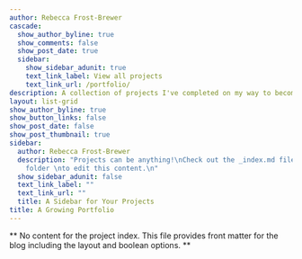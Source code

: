 ```yaml
---
author: Rebecca Frost-Brewer
cascade:
  show_author_byline: true
  show_comments: false
  show_post_date: true
  sidebar:
    show_sidebar_adunit: true
    text_link_label: View all projects
    text_link_url: /portfolio/
description: A collection of projects I've completed on my way to becoming a data scientist.
layout: list-grid
show_author_byline: true
show_button_links: false
show_post_date: false
show_post_thumbnail: true
sidebar:
  author: Rebecca Frost-Brewer
  description: "Projects can be anything!\nCheck out the _index.md file in the /project
    folder \nto edit this content.\n"
  show_sidebar_adunit: false
  text_link_label: ""
  text_link_url: ""
  title: A Sidebar for Your Projects
title: A Growing Portfolio
---
```


** No content for the project index. This file provides front matter for the blog including the layout and boolean options. **
